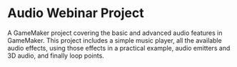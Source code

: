 # Audio Webinar Project
A GameMaker project covering the basic and advanced audio features in GameMaker.
This project includes a simple music player, all the available audio effects, using those effects in a practical example,
audio emitters and 3D audio, and finally loop points.
